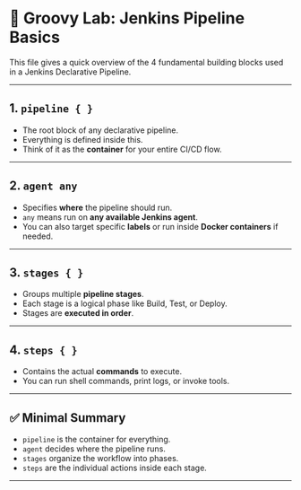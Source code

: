 # 🧪 Groovy Lab: Jenkins Pipeline Basics

This file gives a quick overview of the 4 fundamental building blocks used in a Jenkins Declarative Pipeline.

---

## 1. `pipeline { }`
- The root block of any declarative pipeline.
- Everything is defined inside this.
- Think of it as the **container** for your entire CI/CD flow.

---

## 2. `agent any`
- Specifies **where** the pipeline should run.
- `any` means run on **any available Jenkins agent**.
- You can also target specific **labels** or run inside **Docker containers** if needed.

---

## 3. `stages { }`
- Groups multiple **pipeline stages**.
- Each stage is a logical phase like Build, Test, or Deploy.
- Stages are **executed in order**.

---

## 4. `steps { }`
- Contains the actual **commands** to execute.
- You can run shell commands, print logs, or invoke tools.

---

## ✅ Minimal Summary
- `pipeline` is the container for everything.
- `agent` decides where the pipeline runs.
- `stages` organize the workflow into phases.
- `steps` are the individual actions inside each stage.

---
